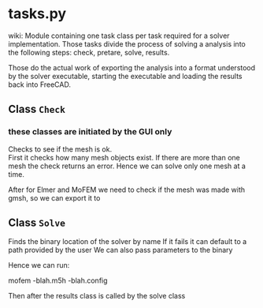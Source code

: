 # tasks.py

wiki: Module containing one task class per task required for a solver implementation. Those tasks divide the process of solving a analysis into the following steps: check, pretare, solve, results.

Those do the actual work of exporting the analysis into a format understood by the solver executable, starting the executable and loading the results back into FreeCAD.


## Class `Check`

### these classes are initiated by the GUI only

Checks to see if the mesh is ok.  
First it checks how many mesh objects exist. If there are more than one mesh the check returns an error. Hence we can solve only one mesh at a time.

After for Elmer and MoFEM we need to check if the mesh was made with gmsh, so we can export it to 

## Class `Solve`

Finds the binary location of the solver by name
If it fails it can default to a path provided by the user
We can also pass parameters to the binary

Hence we can run:

mofem -blah.m5h -blah.config

Then after the results class is called by the solve class